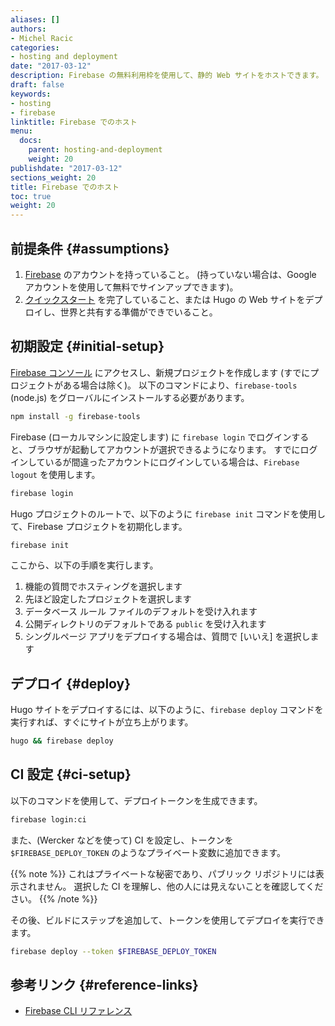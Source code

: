 ```yaml
---
aliases: []
authors:
- Michel Racic
categories:
- hosting and deployment
date: "2017-03-12"
description: Firebase の無料利用枠を使用して、静的 Web サイトをホストできます。 これにより、Firebase の NOSQL API にもアクセスできます。
draft: false
keywords:
- hosting
- firebase
linktitle: Firebase でのホスト
menu:
  docs:
    parent: hosting-and-deployment
    weight: 20
publishdate: "2017-03-12"
sections_weight: 20
title: Firebase でのホスト
toc: true
weight: 20
---
```


## 前提条件 {#assumptions}

1. [Firebase][signup] のアカウントを持っていること。 (持っていない場合は、Google アカウントを使用して無料でサインアップできます)。
2. [クイックスタート][Quick Start] を完了していること、または Hugo の Web サイトをデプロイし、世界と共有する準備ができでいること。

## 初期設定 {#initial-setup}

[Firebase コンソール][console] にアクセスし、新規プロジェクトを作成します (すでにプロジェクトがある場合は除く)。 以下のコマンドにより、`firebase-tools` (node.js) をグローバルにインストールする必要があります。

```bash
npm install -g firebase-tools
```

Firebase (ローカルマシンに設定します) に `firebase login` でログインすると、ブラウザが起動してアカウントが選択できるようになります。 すでにログインしているが間違ったアカウントにログインしている場合は、`Firebase logout` を使用します。

```bash
firebase login
```

Hugo プロジェクトのルートで、以下のように `firebase init` コマンドを使用して、Firebase プロジェクトを初期化します。

```bash
firebase init
```

ここから、以下の手順を実行します。

1. 機能の質問でホスティングを選択します
2. 先ほど設定したプロジェクトを選択します
3. データベース ルール ファイルのデフォルトを受け入れます
4. 公開ディレクトリのデフォルトである `public` を受け入れます
5. シングルページ アプリをデプロイする場合は、質問で [いいえ] を選択します

## デプロイ {#deploy}

Hugo サイトをデプロイするには、以下のように、`firebase deploy` コマンドを実行すれば、すぐにサイトが立ち上がります。

```bash
hugo && firebase deploy
```

## CI 設定 {#ci-setup}

以下のコマンドを使用して、デプロイトークンを生成できます。

```bash
firebase login:ci
```

また、(Wercker などを使って) CI を設定し、トークンを `$FIREBASE_DEPLOY_TOKEN` のようなプライベート変数に追加できます。

{{% note %}}
これはプライベートな秘密であり、パブリック リポジトリには表示されません。 選択した CI を理解し、他の人には見えないことを確認してください。
{{% /note %}}

その後、ビルドにステップを追加して、トークンを使用してデプロイを実行できます。

```bash
firebase deploy --token $FIREBASE_DEPLOY_TOKEN
```

## 参考リンク {#reference-links}

* [Firebase CLI リファレンス](https://firebase.google.com/docs/cli/#administrative_commands)

[console]: https://console.firebase.google.com
[Quick Start]: /getting-started/quick-start/
[signup]: https://console.firebase.google.com/
